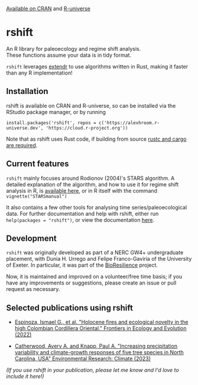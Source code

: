 [Available on CRAN](https://cran.r-project.org/package=rshift) and [R-universe](https://alexhroom.r-universe.dev/rshift)

# rshift
An R library for paleoecology and regime shift analysis.  
These functions assume your data is in tidy format.

`rshift` leverages [extendr](https://extendr.github.io/) to use algorithms written in Rust, making it faster
than any R implementation! 

## Installation
rshift is available on CRAN and R-universe, so can be installed via the RStudio package manager, or by running

```install.packages('rshift', repos = c('https://alexhroom.r-universe.dev', 'https://cloud.r-project.org'))```

Note that as rshift uses Rust code, if building from source [rustc and cargo are required](https://www.rust-lang.org/tools/install).

## Current features
`rshift` mainly focuses around Rodionov (2004)'s STARS algorithm. A detailed explanation of the algorithm, 
and how to use it for regime shift analysis in R, is [available here](https://cran.r-project.org/web/packages/rshift/vignettes/STARSmanual.pdf), 
or in R itself with the command `vignette("STARSmanual")` 

It also contains a few other tools for analysing time series/paleoecological data. 
For further documentation and help with rshift, either run `help(packages = "rshift")`, 
or view the documentation [here](https://www.rdocumentation.org/packages/rshift). 

## Development
`rshift` was originally developed as part of a NERC GW4+ undergraduate placement, 
with Dunia H. Urrego and Felipe Franco-Gaviria of the University of Exeter. 
In particular, it was part of the [BioResilience](https://blogs.exeter.ac.uk/bioresilience/) project.

Now, it is maintained and improved on a volunteer/free time basis; 
if you have any improvements or suggestions, please create an issue or pull request as necessary.

## Selected publications using rshift
- [Espinoza, Ismael G., et al. "Holocene fires and ecological novelty in the high Colombian Cordillera Oriental." Frontiers in Ecology and Evolution (2022)](https://doi.org/10.3389/fevo.2022.895152)

- [Catherwood, Avery A. and Knapp, Paul A. "Increasing precipitation variability and climate-growth responses of five tree species in North Carolina, USA" Environmental Research: Climate (2023)](https://doi.org/10.1088/2752-5295/ad0445)

*(If you use rshift in your publication, please let me know and I'd love to include it here!)*
